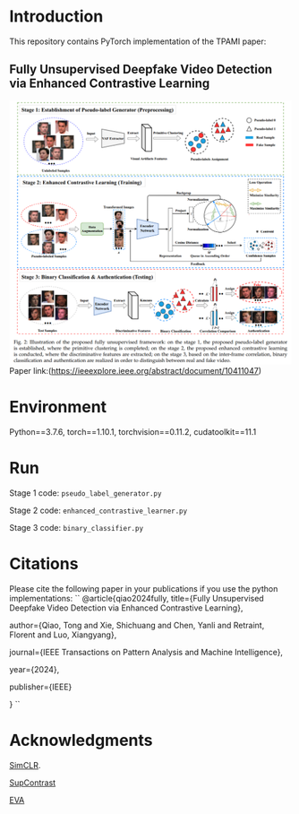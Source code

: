 # Introduction
This repository contains PyTorch implementation of the TPAMI paper:
## Fully Unsupervised Deepfake Video Detection via Enhanced Contrastive Learning
![alt text](Pipeline.png "Illustration of the proposed fully unsupervised framework")
Paper link:(https://ieeexplore.ieee.org/abstract/document/10411047)

# Environment
Python==3.7.6, torch==1.10.1, torchvision==0.11.2, cudatoolkit==11.1

# Run
Stage 1 code: ``pseudo_label_generator.py``

Stage 2 code: ``enhanced_contrastive_learner.py``

Stage 3 code: ``binary_classifier.py``

# Citations
Please cite the following paper in your publications if you use the python implementations:
``
@article{qiao2024fully,
  title={Fully Unsupervised Deepfake Video Detection via Enhanced Contrastive Learning},
  
  author={Qiao, Tong and Xie, Shichuang and Chen, Yanli and Retraint, Florent and Luo, Xiangyang},
  
  journal={IEEE Transactions on Pattern Analysis and Machine Intelligence},
  
  year={2024},
  
  publisher={IEEE}
  
}
``

# Acknowledgments
[SimCLR](https://github.com/sthalles/SimCLR).

[SupContrast](https://github.com/HobbitLong/SupContrast)

[EVA](https://github.com/FalkoMatern/Exploiting-Visual-Artifacts)
